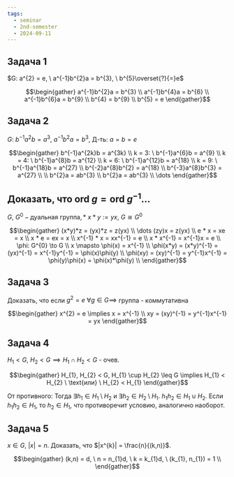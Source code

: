 ```yaml
---
tags:
  - seminar
  - 2nd-semester
  - 2024-09-11
---
```

## Задача 1

$G: a^{2} = e, \ a^{-1}b^{2}a = b^{3}, \ b^{5}\overset{?}{=}e$

$$\begin{gather}
a^{-1}b^{2}a = b^{3} \\
a^{-1}b^{4}a = b^{6} \\
a^{-1}b^{6}a = b^{9} \\
b^{4} = b^{9} \\
b^{5} = e
\end{gather}$$

## Задача 2

$G: \ b^{-1}a^{2}b = a^{3}, \ a^{-1}b^{2}a = b^{3}, \ \text{Д-ть}: \ a = b = e$

$$\begin{gather}
b^{-1}a^{2k}b = a^{3k} \\
k = 3: \ b^{-1}a^{6}b = a^{9} \\
k = 4: \ b^{-1}a^{8}b = a^{12} \\
k = 6: \ b^{-1}a^{12}b = a^{18} \\
k = 9: \ b^{-1}a^{18}b = a^{27} \\
b^{-2}a^{8}b^{2} = a^{18} \\
b^{-3}a^{8}b^{3} = a^{27} \\
\\
b^{2}a = ab^{3} \\
b^{2}a = ab^{3} \\
\dots
\end{gather}$$

## Доказать, что $\mathrm{ord} \ g = \mathrm{ord} \ g^{-1}$...

$G, \ G^{0} - \text{дуальная группа}, *$
$x * y := yx, \ G \cong G^{0}$

$$\begin{gather}
(x*y)*z = (yx)*z = z(yx) \\
\dots (zy)x = z(yx) \\
e * x = xe = x \\
x * e = ex = x \\
x^{-1} * x = xx^{-1} = e \\
x * x^{-1} = x^{-1}x = e \\
\phi: G^{0} \to G \\
x \mapsto \phi(x) = x^{-1} \\
\phi(x*y) = (x*y)^{-1} = (yx)^{-1} = x^{-1}y^{-1} = \phi(x)\phi(y) \\
\phi(xy) = (xy)^{-1} = y^{-1}x^{-1} = \phi(y)\phi(x) = \phi(x)*\phi(y) \\
\end{gather}$$

## Задача 3

Доказать, что если $g^{2} = e \ \forall g \in G \implies$ группа - коммутативна

$$\begin{gather}
x^{2} = e \implies x = x^{-1} \\
xy = (xy)^{-1} = y^{-1}x^{-1} = yx
\end{gather}$$

## Задача 4

$H_{1} < G, \ H_{2} < G \implies H_{1} \cap H_{2} < G$ - очев.

$$\begin{gather}
H_{1}, H_{2} < G, H_{1} \cup H_{2} \leq G \implies H_{1} < H_{2} \ \text{или} \ H_{2} < H_{1}
\end{gather}$$

От противного:
Тогда $\exists h_{1} \in H_{1} \setminus H_{2}$ и $\exists h_{2} \in H_{2} \setminus H_{1}$. $h_{1}h_{2} \in H_{1}\cup H_{2}$. Если $h_{1}h_{2} \in H_{1}$, то $h_{2} \in H_{1}$, что противоречит условию, аналогично наоборот.

## Задача 5

$x \in G, \ |x| = n$. Доказать, что $|x^{k}| = \frac{n}{(k,n)}$.

$$\begin{gather}
(k,n) = d, \ n = n_{1}d, \ k = k_{1}d, \ (k_{1}, n_{1}) = 1 \\
\end{gather}$$